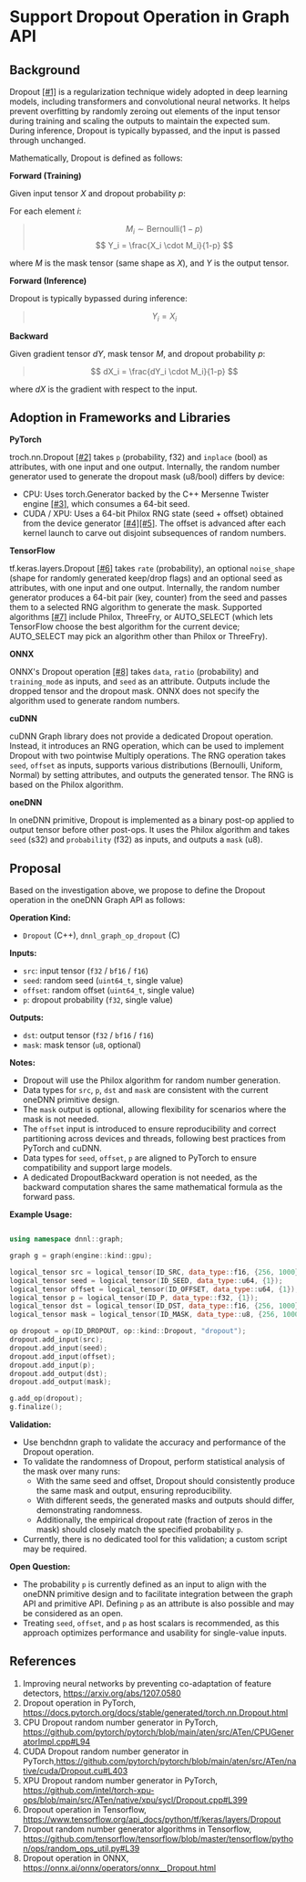# Support Dropout Operation in Graph API

## Background

Dropout [[#1]][1] is a regularization technique widely adopted in deep learning
models, including transformers and convolutional neural networks. It helps
prevent overfitting by randomly zeroing out elements of the input tensor during
training and scaling the outputs to maintain the expected sum. During inference,
Dropout is typically bypassed, and the input is passed through unchanged.

Mathematically, Dropout is defined as follows:

**Forward (Training)**

Given input tensor $X$ and dropout probability $p$:

For each element $i$:

> $$
> M_i \sim \text{Bernoulli}(1-p)
> $$
> $$
> Y_i = \frac{X_i \cdot M_i}{1-p}
> $$

where $M$ is the mask tensor (same shape as $X$), and $Y$ is the output tensor.

**Forward (Inference)**

Dropout is typically bypassed during inference:

> $$
> Y_i = X_i
> $$

**Backward**

Given gradient tensor $dY$, mask tensor $M$, and dropout probability $p$:

> $$
> dX_i = \frac{dY_i \cdot M_i}{1-p}
> $$

where $dX$ is the gradient with respect to the input.

## Adoption in Frameworks and Libraries

**PyTorch**

troch.nn.Dropout [[#2]][2] takes `p` (probability, f32) and `inplace` (bool) as attributes,
with one input and one output. Internally, the random number generator used to
generate the dropout mask (u8/bool) differs by device:

- CPU: Uses torch.Generator backed by the C++ Mersenne Twister engine [[#3]][3],
  which consumes a 64-bit seed.
- CUDA / XPU: Uses a 64-bit Philox RNG state (seed + offset) obtained from the
  device generator [[#4]][4][[#5]][5]. The offset is advanced after each kernel
  launch to carve out disjoint subsequences of random numbers.

**TensorFlow**

tf.keras.layers.Dropout [[#6]][6] takes `rate` (probability), an optional `noise_shape`
(shape for randomly generated keep/drop flags) and an optional seed as
attributes, with one input and one output. Internally, the random number
generator produces a 64-bit pair (key, counter) from the seed and passes
them to a selected RNG algorithm to generate the mask.
Supported algorithms [[#7]][7] include Philox, ThreeFry, or AUTO_SELECT
(which lets TensorFlow choose the best algorithm for the current device;
AUTO_SELECT may pick an algorithm other than Philox or ThreeFry).

**ONNX**

ONNX's Dropout operation [[#8]][8] takes `data`, `ratio` (probability) and `training_mode`
as inputs, and `seed` as an attribute. Outputs include the dropped tensor and
the dropout mask. ONNX does not specify the algorithm used to generate random numbers.

**cuDNN**

cuDNN Graph library does not provide a dedicated Dropout operation. Instead, it
introduces an RNG operation, which can be used to implement Dropout with two
pointwise Multiply operations.
The RNG operation takes `seed`, `offset` as inputs, supports various
distributions (Bernoulli, Uniform, Normal) by setting attributes, and outputs
the generated tensor. The RNG is based on the Philox algorithm.

**oneDNN**

In oneDNN primitive, Dropout is implemented as a binary post-op applied to
output tensor before other post-ops. It uses the Philox algorithm and takes
`seed` (s32) and `probability` (f32) as inputs, and outputs a `mask` (u8).

## Proposal

Based on the investigation above, we propose to define the Dropout operation in
the oneDNN Graph API as follows:

**Operation Kind:**

- `Dropout` (C++), `dnnl_graph_op_dropout` (C)

**Inputs:**

- `src`: input tensor (`f32` / `bf16` / `f16`)
- `seed`: random seed (`uint64_t`, single value)
- `offset`: random offset (`uint64_t`, single value)
- `p`: dropout probability (`f32`, single value)

**Outputs:**

- `dst`: output tensor (`f32` / `bf16` / `f16`)
- `mask`: mask tensor (`u8`, optional)

**Notes:**

- Dropout will use the Philox algorithm for random number generation.
- Data types for `src`, `p`, `dst` and `mask` are consistent with the
  current oneDNN primitive design.
- The `mask` output is optional, allowing flexibility for scenarios where
  the mask is not needed.
- The `offset` input is introduced to ensure reproducibility and correct
  partitioning across devices and threads, following best practices from PyTorch
  and cuDNN.
- Data types for `seed`, `offset`, `p` are aligned to PyTorch to ensure
  compatibility and support large models.
- A dedicated DropoutBackward operation is not needed, as the backward
  computation shares the same mathematical formula as the forward pass.

**Example Usage:**

```cpp

using namespace dnnl::graph;

graph g = graph(engine::kind::gpu);

logical_tensor src = logical_tensor(ID_SRC, data_type::f16, {256, 1000});
logical_tensor seed = logical_tensor(ID_SEED, data_type::u64, {1});
logical_tensor offset = logical_tensor(ID_OFFSET, data_type::u64, {1});
logical_tensor p = logical_tensor(ID_P, data_type::f32, {1});
logical_tensor dst = logical_tensor(ID_DST, data_type::f16, {256, 1000});
logical_tensor mask = logical_tensor(ID_MASK, data_type::u8, {256, 1000});

op dropout = op(ID_DROPOUT, op::kind::Dropout, "dropout");
dropout.add_input(src);
dropout.add_input(seed);
dropout.add_input(offset);
dropout.add_input(p);
dropout.add_output(dst);
dropout.add_output(mask);

g.add_op(dropout);
g.finalize();

```

**Validation:**

- Use benchdnn graph to validate the accuracy and performance of the Dropout operation.
- To validate the randomness of Dropout, perform statistical analysis of the
  mask over many runs:
  - With the same seed and offset, Dropout should consistently produce the same
    mask and output, ensuring reproducibility.
  - With different seeds, the generated masks and outputs should differ,
    demonstrating randomness.
  - Additionally, the empirical dropout rate (fraction of zeros in the mask)
    should closely match the specified probability `p`.
- Currently, there is no dedicated tool for this validation; a custom script may
  be required.

**Open Question:**

- The probability `p` is currently defined as an input to align with the oneDNN
  primitive design and to facilitate integration between the graph API and
  primitive API. Defining `p` as an attribute is also possible and may be
  considered as an open.
- Treating `seed`, `offset`, and `p` as host scalars is recommended, as this
  approach optimizes performance and usability for single-value inputs.

## References

1. Improving neural networks by preventing co-adaptation of feature detectors, https://arxiv.org/abs/1207.0580
2. Dropout operation in PyTorch, https://docs.pytorch.org/docs/stable/generated/torch.nn.Dropout.html
3. CPU Dropout random number generator in PyTorch, https://github.com/pytorch/pytorch/blob/main/aten/src/ATen/CPUGeneratorImpl.cpp#L94
4. CUDA Dropout random number generator in PyTorch,https://github.com/pytorch/pytorch/blob/main/aten/src/ATen/native/cuda/Dropout.cu#L403
5. XPU Dropout random number generator in PyTorch, https://github.com/intel/torch-xpu-ops/blob/main/src/ATen/native/xpu/sycl/Dropout.cpp#L399
6. Dropout operation in Tensorflow, https://www.tensorflow.org/api_docs/python/tf/keras/layers/Dropout
7. Dropout random number generator algorithms in Tensorflow, https://github.com/tensorflow/tensorflow/blob/master/tensorflow/python/ops/random_ops_util.py#L39
8. Dropout operation in ONNX, https://onnx.ai/onnx/operators/onnx__Dropout.html

[1]: https://arxiv.org/abs/1207.0580
[2]: https://docs.pytorch.org/docs/stable/generated/torch.nn.Dropout.html
[3]: https://github.com/pytorch/pytorch/blob/main/aten/src/ATen/CPUGeneratorImpl.cpp#L94
[4]: https://github.com/pytorch/pytorch/blob/main/aten/src/ATen/native/cuda/Dropout.cu#L403
[5]: https://github.com/intel/torch-xpu-ops/blob/main/src/ATen/native/xpu/sycl/Dropout.cpp#L399
[6]: https://www.tensorflow.org/api_docs/python/tf/keras/layers/Dropout
[7]: https://github.com/tensorflow/tensorflow/blob/master/tensorflow/python/ops/random_ops_util.py#L39
[8]: https://onnx.ai/onnx/operators/onnx__Dropout.html